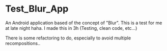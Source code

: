 # Test_Blur_App

An Android application based of the concept of "Blur". This is a test for me at late night haha. I made this in 3h (Testing, clean code, etc...)

There is some refactoring to do, especially to avoid multiple recompositions..
